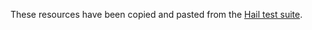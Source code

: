 These resources have been copied and pasted from the [Hail test suite].

[Hail test suite]: https://github.com/hail-is/hail/tree/main/hail/src/test/resources